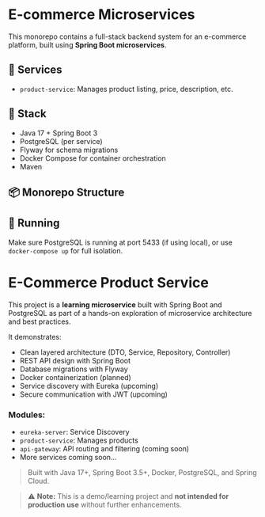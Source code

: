# E-commerce Microservices

This monorepo contains a full-stack backend system for an e-commerce platform, built using **Spring Boot microservices**.

## 🧱 Services
- `product-service`: Manages product listing, price, description, etc.

## 🧰 Stack
- Java 17 + Spring Boot 3
- PostgreSQL (per service)
- Flyway for schema migrations
- Docker Compose for container orchestration
- Maven

## 📦 Monorepo Structure



## 🚀 Running
Make sure PostgreSQL is running at port 5433 (if using local), or use `docker-compose up` for full isolation.



# E-Commerce Product Service

This project is a **learning microservice** built with Spring Boot and PostgreSQL as part of a hands-on exploration of microservice architecture and best practices.

It demonstrates:
- Clean layered architecture (DTO, Service, Repository, Controller)
- REST API design with Spring Boot
- Database migrations with Flyway
- Docker containerization (planned)
- Service discovery with Eureka (upcoming)
- Secure communication with JWT (upcoming)



### Modules:
- `eureka-server`: Service Discovery
- `product-service`: Manages products
- `api-gateway`: API routing and filtering (coming soon)
- More services coming soon...

> Built with Java 17+, Spring Boot 3.5+, Docker, PostgreSQL, and Spring Cloud.


> ⚠️ **Note:** This is a demo/learning project and **not intended for production use** without further enhancements.
